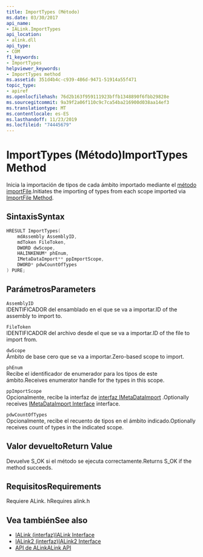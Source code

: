 ```yaml
---
title: ImportTypes (Método)
ms.date: 03/30/2017
api_name:
- IALink.ImportTypes
api_location:
- alink.dll
api_type:
- COM
f1_keywords:
- ImportTypes
helpviewer_keywords:
- ImportTypes method
ms.assetid: 351d4b4c-c939-486d-9471-51914a55f471
topic_type:
- apiref
ms.openlocfilehash: 76d2b163f959111923bffb1348890f6fbb29828e
ms.sourcegitcommit: 9a39f2a06f110c9c7ca54ba216900d038aa14ef3
ms.translationtype: MT
ms.contentlocale: es-ES
ms.lasthandoff: 11/23/2019
ms.locfileid: "74445679"
---
```

# <a name="importtypes-method"></a><span data-ttu-id="313d3-102">ImportTypes (Método)</span><span class="sxs-lookup"><span data-stu-id="313d3-102">ImportTypes Method</span></span>
<span data-ttu-id="313d3-103">Inicia la importación de tipos de cada ámbito importado mediante el [método importFile](importfile-method.md).</span><span class="sxs-lookup"><span data-stu-id="313d3-103">Initiates the importing of types from each scope imported via [ImportFile Method](importfile-method.md).</span></span>  
  
## <a name="syntax"></a><span data-ttu-id="313d3-104">Sintaxis</span><span class="sxs-lookup"><span data-stu-id="313d3-104">Syntax</span></span>  
  
```cpp  
HRESULT ImportTypes(  
    mdAssembly AssemblyID,  
    mdToken FileToken,  
    DWORD dwScope,  
    HALINKENUM* phEnum,  
    IMetaDataImport** ppImportScope,  
    DWORD* pdwCountOfTypes  
) PURE;  
```  
  
## <a name="parameters"></a><span data-ttu-id="313d3-105">Parámetros</span><span class="sxs-lookup"><span data-stu-id="313d3-105">Parameters</span></span>  
 `AssemblyID`  
 <span data-ttu-id="313d3-106">IDENTIFICADOR del ensamblado en el que se va a importar.</span><span class="sxs-lookup"><span data-stu-id="313d3-106">ID of the assembly to import to.</span></span>  
  
 `FileToken`  
 <span data-ttu-id="313d3-107">IDENTIFICADOR del archivo desde el que se va a importar.</span><span class="sxs-lookup"><span data-stu-id="313d3-107">ID of the file to import from.</span></span>  
  
 `dwScope`  
 <span data-ttu-id="313d3-108">Ámbito de base cero que se va a importar.</span><span class="sxs-lookup"><span data-stu-id="313d3-108">Zero-based scope to import.</span></span>  
  
 `phEnum`  
 <span data-ttu-id="313d3-109">Recibe el identificador de enumerador para los tipos de este ámbito.</span><span class="sxs-lookup"><span data-stu-id="313d3-109">Receives enumerator handle for the types in this scope.</span></span>  
  
 `ppImportScope`  
 <span data-ttu-id="313d3-110">Opcionalmente, recibe la interfaz de [interfaz IMetaDataImport](../metadata/imetadataimport-interface.md) .</span><span class="sxs-lookup"><span data-stu-id="313d3-110">Optionally receives [IMetaDataImport Interface](../metadata/imetadataimport-interface.md) interface.</span></span>  
  
 `pdwCountOfTypes`  
 <span data-ttu-id="313d3-111">Opcionalmente, recibe el recuento de tipos en el ámbito indicado.</span><span class="sxs-lookup"><span data-stu-id="313d3-111">Optionally receives count of types in the indicated scope.</span></span>  
  
## <a name="return-value"></a><span data-ttu-id="313d3-112">Valor devuelto</span><span class="sxs-lookup"><span data-stu-id="313d3-112">Return Value</span></span>  
 <span data-ttu-id="313d3-113">Devuelve S_OK si el método se ejecuta correctamente.</span><span class="sxs-lookup"><span data-stu-id="313d3-113">Returns S_OK if the method succeeds.</span></span>  
  
## <a name="requirements"></a><span data-ttu-id="313d3-114">Requisitos</span><span class="sxs-lookup"><span data-stu-id="313d3-114">Requirements</span></span>  
 <span data-ttu-id="313d3-115">Requiere ALink. h</span><span class="sxs-lookup"><span data-stu-id="313d3-115">Requires alink.h</span></span>  
  
## <a name="see-also"></a><span data-ttu-id="313d3-116">Vea también</span><span class="sxs-lookup"><span data-stu-id="313d3-116">See also</span></span>

- [<span data-ttu-id="313d3-117">IALink (interfaz)</span><span class="sxs-lookup"><span data-stu-id="313d3-117">IALink Interface</span></span>](ialink-interface.md)
- [<span data-ttu-id="313d3-118">IALink2 (interfaz)</span><span class="sxs-lookup"><span data-stu-id="313d3-118">IALink2 Interface</span></span>](ialink2-interface.md)
- [<span data-ttu-id="313d3-119">API de ALink</span><span class="sxs-lookup"><span data-stu-id="313d3-119">ALink API</span></span>](index.md)
